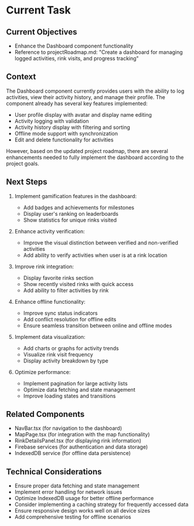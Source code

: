 # Current Task

## Current Objectives
- Enhance the Dashboard component functionality
- Reference to projectRoadmap.md: "Create a dashboard for managing logged activities, rink visits, and progress tracking"

## Context
The Dashboard component currently provides users with the ability to log activities, view their activity history, and manage their profile. The component already has several key features implemented:

- User profile display with avatar and display name editing
- Activity logging with validation
- Activity history display with filtering and sorting
- Offline mode support with synchronization
- Edit and delete functionality for activities

However, based on the updated project roadmap, there are several enhancements needed to fully implement the dashboard according to the project goals.

## Next Steps
1. Implement gamification features in the dashboard:
   - Add badges and achievements for milestones
   - Display user's ranking on leaderboards
   - Show statistics for unique rinks visited

2. Enhance activity verification:
   - Improve the visual distinction between verified and non-verified activities
   - Add ability to verify activities when user is at a rink location

3. Improve rink integration:
   - Display favorite rinks section
   - Show recently visited rinks with quick access
   - Add ability to filter activities by rink

4. Enhance offline functionality:
   - Improve sync status indicators
   - Add conflict resolution for offline edits
   - Ensure seamless transition between online and offline modes

5. Implement data visualization:
   - Add charts or graphs for activity trends
   - Visualize rink visit frequency
   - Display activity breakdown by type

6. Optimize performance:
   - Implement pagination for large activity lists
   - Optimize data fetching and state management
   - Improve loading states and transitions

## Related Components
- NavBar.tsx (for navigation to the dashboard)
- MapPage.tsx (for integration with the map functionality)
- RinkDetailsPanel.tsx (for displaying rink information)
- Firebase services (for authentication and data storage)
- IndexedDB service (for offline data persistence)

## Technical Considerations
- Ensure proper data fetching and state management
- Implement error handling for network issues
- Optimize IndexedDB usage for better offline performance
- Consider implementing a caching strategy for frequently accessed data
- Ensure responsive design works well on all device sizes
- Add comprehensive testing for offline scenarios
